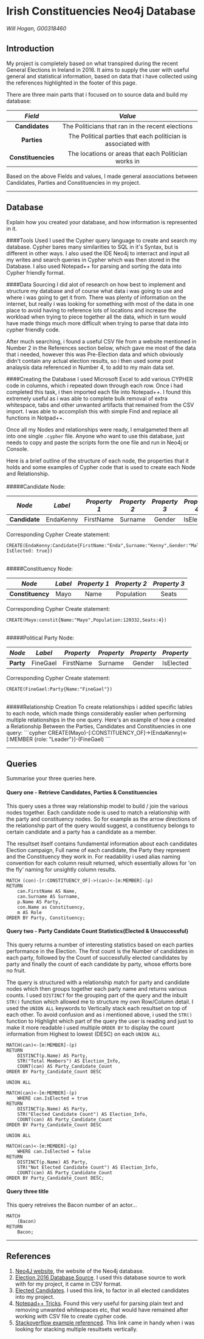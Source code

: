 # Irish Constituencies Neo4j Database
###### Will Hogan, G00318460

## Introduction
My project is completely based on what transpired during the recent General Elections in Ireland in 2016. It aims to supply the user with useful general and statistical information, based on data that i have collected using the references highlighted in the footer of this page. 

There are three main parts that i focused on to source data and build my database:

|  *Field*   | *Value*  |
|:--------:|:-------------------------------------------:|
| **Candidates**     	| The Politicians that ran in the recent elections |
| **Parties**        	| The Political parties that each politician is associated with |
| **Constituencies** 	| The locations or areas that each Politician works in |

Based on the above Fields and values, I made general associations between Candidates, Parties and Constituencies in my project. 


---

## Database
Explain how you created your database, and how information is represented in it.

####Tools Used
I used the Cypher query language to create and search my database. Cypher bares many similarities to SQL in it's Syntax, but is different in other ways. I also used the IDE Neo4j to interract and input all my writes and search queries in Cypher which was then stored in the Database. I also used Notepad++ for parsing and sorting the data into Cypher friendly format. 

####Data Sourcing
I did alot of research on how best to implement and structure my database and of course what data i was going to use and where i was going to get it from. There was plenty of information on the internet, but really i was looking for something with most of the data in one place to avoid having to reference lots of locations and increase the workload when trying to piece together all the data, which in turn would have made things much more difficult when trying to parse that data into cypher friendly code. 

After much searching, i found a useful CSV file from a website mentioned in Number 2 in the References section below, which gave me most of the data that i needed, however this was Pre-Election data and which obviously didn't contain any actual election results, so i then used some post analaysis data referenced in Number 4, to add to my main data set. 

####Creating the Database
I used Microsoft Excel to add various CYPHER code in columns, which i repeated down through each row. Once i had completed this task, i then imported each file into Notepad++. I found this extremely useful as i was able to complete bulk removal of extra whitespace, tabs and other unwanted artifacts that remained from the CSV import. I was able to accomplish this with simple Find and replace all functions in Notpad++.

Once all my Nodes and relationships were ready, I emalgameted them all into one single ```.cypher``` file. Anyone who want to use this database, just needs to copy and paste the scripts form the one file and run in Neo4j or Console. 

Here is a brief outline of the structure of each node, the properties that it holds and some examples of Cypher code that is used to create each Node and Relationship.
<br><br>
#####Candidate Node:

|  *Node*   | *Label* | *Property 1*  | *Property 2* | *Property 3* | *Property 4* |
|:--------:|:------:|:-------:|:-----------:|:----------:|:---------:|
| **Candidate**| EndaKenny | FirstName | Surname | Gender | IsElected |

Corresponding Cypher Create statement:

```cypher
CREATE(EndaKenny:Candidate{FirstName:"Enda",Surname:"Kenny",Gender:"Male", IsElected: true})
```
<br>
#####Constituency Node:

|  *Node*   | *Label* | *Property 1*  | *Property 2* | *Property 3* |
|:--------:|:------:|:-------:|:-----------:|:----------:|
| **Constituency**| Mayo | Name | Population | Seats |

Corresponding Cypher Create statement:

```cypher
CREATE(Mayo:constit{Name:"Mayo",Population:120332,Seats:4})
```
<br>
#####Political Party Node:

|  *Node*   | *Label* | *Property*  | *Property* | *Property* | *Property* |
|:--------:|:------:|:-------:|:-----------:|:----------:|:---------:|
| **Party**| FineGael | FirstName | Surname | Gender | IsElected |

Corresponding Cypher Create statement:

```cypher
CREATE(FineGael:Party{Name:"FineGael"})
```
<br>
#####Relationship Creation
To create relationships i added specific lables to each node, which made things considerably easlier when performing multiple relationships in the one query. 
Here's an example of how a created a Relationship Between the Parties, Candidates and Constituencies in one query:
```cypher
CREATE(Mayo)-[:CONSTITUENCY_OF]->(EndaKenny)<-[:MEMBER {role: "Leader"}]-(FineGael)
```

---

## Queries
Summarise your three queries here.


#### Query one - Retrieve Candidates, Parties & Constituencies
This query uses a three way relationship model to build / join the various nodes together. Each candidate node is used to match 
a relationship with the party and constituency nodes. So for example as the arrow directions of the 
relationship part of the query would suggest, a constituency belongs to certain candidate and a party has a candidate as a member. 

The resultset itself contains fundamental information about each candidates Election campaign, Full name of each candidate, 
the Party they represent and the Constituency they work in. For readability i used alias naming convention for each column result returned,
which essentially allows for 'on the fly' naming for unsightly column results. 

```cypher
MATCH (con)-[r:CONSTITUENCY_OF]->(can)<-[m:MEMBER]-(p)
RETURN 
	can.FirstName AS Name, 
	can.Surname AS Surname, 
	p.Name AS Party, 
	con.Name as Constituency, 
	m AS Role
ORDER BY Party, Constituency;
```

#### Query two - Party Candidate Count Statistics(Elected & Unsuccessful)
This query returns a number of interesting statistics based on each parties performance
in the Election. The first count is the Number of candidates in each party, followed by the Count of successfully elected candidates by party and
finally the count of each candidate by party, whose efforts bore no fruit.

The query is structured with a relationship match for party and candidate nodes
which then groups together each party name and returns various counts. I used ```DISTINCT``` for the grouping part of the query
and the inbuilt ```STR()``` function which allowed me to structure my own Row/Column detail. 
I used the ```UNION ALL``` keywords to Vertically stack each resultset on top of each other. To avoid confusion and as i mentioned above, 
i used the ```STR()``` function to Highlight which part of the query the user is reading and just to make it more readable i used multiple ```ORDER BY``` 
to display the count information from Highest to lowest (DESC) on each ```UNION ALL``` 

```cypher
MATCH(can)<-[m:MEMBER]-(p)
RETURN 
	DISTINCT(p.Name) AS Party, 
	STR("Total Members") AS Election_Info, 
	COUNT(can) AS Party_Candidate_Count
ORDER BY Party_Candidate_Count DESC

UNION ALL

MATCH(can)<-[m:MEMBER]-(p)
	WHERE can.IsElected = true
RETURN 
	DISTINCT(p.Name) AS Party, 
	STR("Elected Candidate Count") AS Election_Info,
	COUNT(can) AS Party_Candidate_Count 
ORDER BY Party_Candidate_Count DESC

UNION ALL

MATCH(can)<-[m:MEMBER]-(p)
	WHERE can.IsElected = false
RETURN 
	DISTINCT(p.Name) AS Party, 
	STR("Not Elected Candidate Count") AS Election_Info,
	COUNT(can) AS Party_Candidate_Count
ORDER BY Party_Candidate_Count DESC;
```

#### Query three title
This query retreives the Bacon number of an actor...
```cypher
MATCH
	(Bacon)
RETURN
	Bacon;
```

---

## References
1. [Neo4J website](http://neo4j.com/), the website of the Neo4j database.
2. [Election 2016 Database Source](http://irish-elections.storyful.com/). I used this database source to work with for my project, it came in CSV format.
3. [Elected Candidates](http://www.rte.ie/news/election-2016/parties/fianna-fail/). I used this link, to factor in all elected candidates into my project. 
4. [Notepad++ Tricks](http://a4apphack.com/featured/tricks-with-notepad). Found this very useful for parsing plain text and removing unwanted
whitespaces etc, that would have remained after working with CSV file to create cypher code. 
5. [Stackoverflow example referenced](http://stackoverflow.com/questions/22616786/neo4j-cypher-stacking-results-with-union-and-with). This link came in handy when i was looking for stacking multiple resultsets vertically. 
